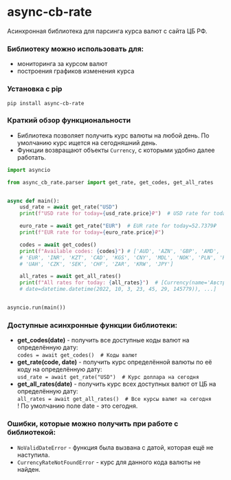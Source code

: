 # async-cb-rate
Асинхронная библиотека для парсинга курса валют с сайта ЦБ РФ.

### Библиотеку можно использовать для:
- мониторинга за курсом валют
- построения графиков изменения курса

### Установка c pip
```shell
pip install async-cb-rate
```

### Краткий обзор функциональности
- Библиотека позволяет получить курс валюты на любой день. По умолчанию курс ищется на сегодняшний день.
- Функции возвращают объекты `Currency`, с которыми удобно далее работать.
```python
import asyncio

from async_cb_rate.parser import get_rate, get_codes, get_all_rates


async def main():
    usd_rate = await get_rate("USD")
    print(f"USD rate for today={usd_rate.price}₽")  # USD rate for today=55.2987₽

    euro_rate = await get_rate("EUR")  # EUR rate for today=52.7379₽
    print(f"EUR rate for today={euro_rate.price}₽")

    codes = await get_codes()
    print(f"Available codes: {codes}") # ['AUD', 'AZN', 'GBP', 'AMD', 'BYN', 'BGN', 'BRL', 'HUF', 'HKD', 'DKK', 'USD', 
    # 'EUR', 'INR', 'KZT', 'CAD', 'KGS', 'CNY', 'MDL', 'NOK', 'PLN', 'RON', 'XDR', 'SGD', 'TJS', 'TRY', 'TMT', 'UZS', 
    # 'UAH', 'CZK', 'SEK', 'CHF', 'ZAR', 'KRW', 'JPY']

    all_rates = await get_all_rates()
    print(f"All rates for today: {all_rates}")  # [Currency(name='Австралийский доллар', code='AUD', price=35.9552, 
    # date=datetime.datetime(2022, 10, 3, 23, 45, 29, 145779)), ...]


asyncio.run(main())
```

### Доступные асинхронные функции библиотеки:
- **get_codes(date)** - получить все доступные коды валют на определённую дату:  
`codes = await get_codes()  # Коды валют`
- **get_rate(code, date)** - получить курс определённой валюты по её коду на определённую дату:  
`usd_rate = await get_rate("USD")  # Курс доллара на сегодня`
- **get_all_rates(date)** - получить курс всех доступных валют от ЦБ на определённую дату:  
`all_rates = await get_all_rates()  # Все курсы валют на сегодня`  
! По умолчанию поле date - это сегодня.

### Ошибки, которые можно получить при работе с библиотекой:
- `NoValidDateError` - функция была вызвана с датой, которая ещё не наступила.
- `CurrencyRateNotFoundError` - курс для данного кода валюты не найден.
